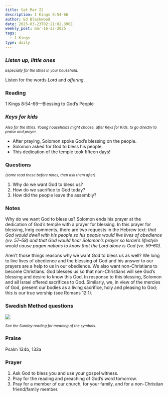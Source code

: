 ```yaml
---
title: Sat Mar 22
description: 1 Kings 8:54-66
author: Ed Blackwood
date: 2025-03-23T02:21:02.390Z
weekly_post: mar-16-22-2025
tags:
  - 1 Kings
type: daily
---
```

### *Listen up, little ones*

<div><small><i>Especially for the littles in your household.</i></small></div>

Listen for the words *Lord* and *offering*.

### Reading

1 Kings 8:54-66—Blessing to God’s People

### *Keys for kids*

<div><small><i>Also for the littles. Young households might choose, after Keys for Kids, to go directly to praise and prayer.</i></small></div>

* After praying, Solomon spoke God’s blessing on the people.
* Solomon asked for God to bless his people.
* This dedication of the temple took fifteen days!

### Questions

<div><small><i>(some read these before notes, then ask them after)</i></small></div>

1. Why do we want God to bless us?
2. How do we sacrifice to God today?
3. How did the people leave the assembly?

### Notes

Why do we want God to bless us? Solomon ends his prayer at the dedication of God’s temple with a prayer for blessing. In this prayer for blessing, Inrig comments, there are two requests in the Hebrew text: *that God would dwell with his people so his people would live lives of obedience (vv. 57–58) and that God would hear Solomon’s prayer so Israel’s lifestyle would cause pagan nations to know that the Lord alone is God (vv. 59–60)*.

Aren’t those things reasons why we want God to bless us as well? We long to live lives of obedience and the blessing of God and his answer to our prayers are a help to us in our obedience. We also want non-Christians to become Christians. God blesses us so that non-Christians will see God’s blessing and desire to know this God. In response to this blessing, Solomon and all Israel offered sacrifices to God. Similarly, we, in view of the mercies of God, present our bodies as a living sacrifice, holy and pleasing to God; this is our true worship (see Romans 12:1).

### Swedish Method questions

![](/static/img/family_worship_study_ed-swedish_questions.png)

<div><small><i>See the Sunday reading for meaning of the symbols.</i></small></div>

### Praise

P﻿salm 134b, 133a

### Prayer

1. Ask God to bless you and use your gospel witness.
2. Pray for the reading and preaching of God’s word tomorrow.
3. Pray for a member of our church, for your family, and for a non-Christian friend/family member.